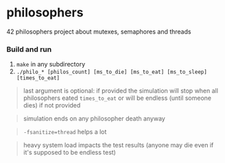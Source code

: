 # philosophers
42 philosophers project about mutexes, semaphores and threads

### Build and run
1. ```make``` in any subdirectory
2. ```./philo_* [philos_count] [ms_to_die] [ms_to_eat] [ms_to_sleep] [times_to_eat]```
> last argument is optional: if provided the simulation will stop when all philosophers eated ```times_to_eat``` or will be endless (until someone dies) if not provided

> simulation ends on any philosopher death anyway

> ```-fsanitize=thread``` helps a lot

> heavy system load impacts the test results (anyone may die even if it's supposed to be endless test)
